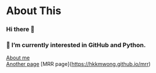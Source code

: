 # About This
### Hi there 👋
### 🌱 I’m currently interested in GitHub and Python.
[About me](https://hkkmwong.github.io/hkkmwong)<br>
[Another page](https://hkkmwong.github.io/site1)
[MRR page]{https://hkkmwong.github.io/mrr)



<!--
**hkkmwong/hkkmwong** is a ✨ _special_ ✨ repository because its `README.md` (this file) appears on your GitHub profile.

Here are some ideas to get you started:

- 🔭 I’m currently working on ...
- 🌱 I’m currently learning ...
- 👯 I’m looking to collaborate on ...
- 🤔 I’m looking for help with ...
- 💬 Ask me about ...
- 📫 How to reach me: ...
- 😄 Pronouns: ...
- ⚡ Fun fact: ...
-->
